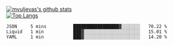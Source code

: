 [![mvuljevas's github stats](https://github-readme-stats.vercel.app/api?username=mvuljevas&show_icons=true&theme=dracula)](https://www.mvuljevas.com)
<br>
[![Top Langs](https://github-readme-stats.vercel.app/api/top-langs/?username=mvuljevas&theme=dracula)](https://www.mvuljevas.com)

<!--START_SECTION:waka-->
```text
JSON     5 mins          █████████████████▓░░░░░░░   70.22 % 
Liquid   1 min           ███▓░░░░░░░░░░░░░░░░░░░░░   15.01 % 
YAML     1 min           ███▓░░░░░░░░░░░░░░░░░░░░░   14.20 % 
```
<!--END_SECTION:waka-->
